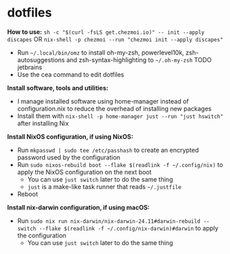 # dotfiles

**How to use:**
`sh -c "$(curl -fsLS get.chezmoi.io)" -- init --apply discapes`
OR
`nix-shell -p chezmoi --run "chezmoi init --apply discapes"`
- Run `~/.local/bin/omz` to install oh-my-zsh, powerlevel10k, zsh-autosuggestions and zsh-syntax-highlighting to `~/.oh-my-zsh` TODO jetbrains
- Use the cea command to edit dotfiles

**Install software, tools and utilities:**
- I manage installed software using home-manager instead of configuration.nix to reduce the overhead of installing new packages
- Install them with `nix-shell -p home-manager just --run "just hswitch"` after installing Nix

**Install NixOS configuration, if using NixOS:**
- Run `mkpasswd | sudo tee /etc/passhash` to create an encrypted password used by the configuration
- Run `sudo nixos-rebuild boot --flake $(readlink -f ~/.config/nix)` to apply the NixOS configuration on the next boot
  - You can use `just switch` later to do the same thing 
  - `just` is a make-like task runner that reads `~/.justfile`
- Reboot

**Install nix-darwin configuration, if using macOS:**
- Run `sudo nix run nix-darwin/nix-darwin-24.11#darwin-rebuild -- switch --flake $(readlink -f ~/.config/nix-darwin)#darwin` to apply the configuration
    - You can use `just switch` later to do the same thing
    
